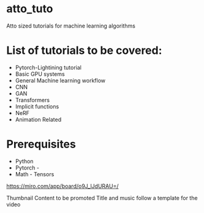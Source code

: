 # atto_tuto
Atto sized tutorials for machine learning algorithms


List of tutorials to be covered:
================================
- Pytorch-Lightining tutorial
- Basic GPU systems
- General Machine learning workflow
- CNN
- GAN
- Transformers
- Implicit functions
- NeRF
- Animation Related

Prerequisites
=============
- Python
- Pytorch - 
- Math - Tensors

https://miro.com/app/board/o9J_lJdURAU=/

Thumbnail
Content to be promoted
Title and music
follow a template for the video